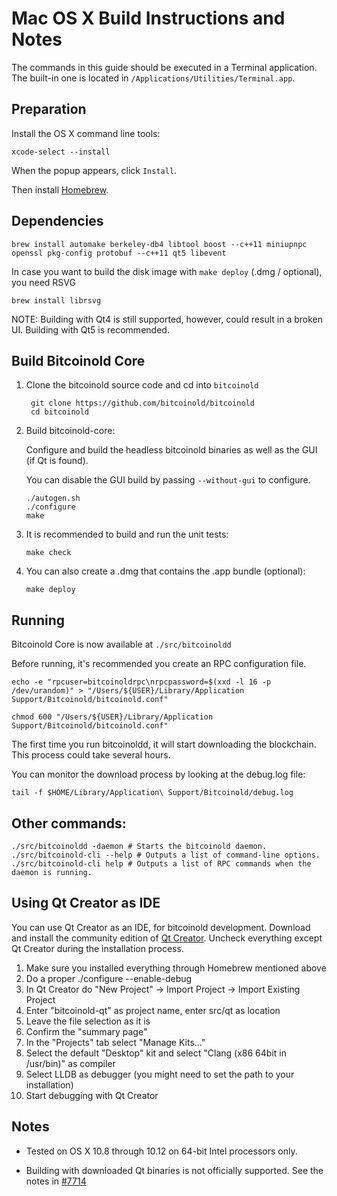 Mac OS X Build Instructions and Notes
====================================
The commands in this guide should be executed in a Terminal application.
The built-in one is located in `/Applications/Utilities/Terminal.app`.

Preparation
-----------
Install the OS X command line tools:

`xcode-select --install`

When the popup appears, click `Install`.

Then install [Homebrew](http://brew.sh).

Dependencies
----------------------

    brew install automake berkeley-db4 libtool boost --c++11 miniupnpc openssl pkg-config protobuf --c++11 qt5 libevent

In case you want to build the disk image with `make deploy` (.dmg / optional), you need RSVG

    brew install librsvg

NOTE: Building with Qt4 is still supported, however, could result in a broken UI. Building with Qt5 is recommended.

Build Bitcoinold Core
------------------------

1. Clone the bitcoinold source code and cd into `bitcoinold`

        git clone https://github.com/bitcoinold/bitcoinold
        cd bitcoinold

2.  Build bitcoinold-core:

    Configure and build the headless bitcoinold binaries as well as the GUI (if Qt is found).

    You can disable the GUI build by passing `--without-gui` to configure.

        ./autogen.sh
        ./configure
        make

3.  It is recommended to build and run the unit tests:

        make check

4.  You can also create a .dmg that contains the .app bundle (optional):

        make deploy

Running
-------

Bitcoinold Core is now available at `./src/bitcoinoldd`

Before running, it's recommended you create an RPC configuration file.

    echo -e "rpcuser=bitcoinoldrpc\nrpcpassword=$(xxd -l 16 -p /dev/urandom)" > "/Users/${USER}/Library/Application Support/Bitcoinold/bitcoinold.conf"

    chmod 600 "/Users/${USER}/Library/Application Support/Bitcoinold/bitcoinold.conf"

The first time you run bitcoinoldd, it will start downloading the blockchain. This process could take several hours.

You can monitor the download process by looking at the debug.log file:

    tail -f $HOME/Library/Application\ Support/Bitcoinold/debug.log

Other commands:
-------

    ./src/bitcoinoldd -daemon # Starts the bitcoinold daemon.
    ./src/bitcoinold-cli --help # Outputs a list of command-line options.
    ./src/bitcoinold-cli help # Outputs a list of RPC commands when the daemon is running.

Using Qt Creator as IDE
------------------------
You can use Qt Creator as an IDE, for bitcoinold development.
Download and install the community edition of [Qt Creator](https://www.qt.io/download/).
Uncheck everything except Qt Creator during the installation process.

1. Make sure you installed everything through Homebrew mentioned above
2. Do a proper ./configure --enable-debug
3. In Qt Creator do "New Project" -> Import Project -> Import Existing Project
4. Enter "bitcoinold-qt" as project name, enter src/qt as location
5. Leave the file selection as it is
6. Confirm the "summary page"
7. In the "Projects" tab select "Manage Kits..."
8. Select the default "Desktop" kit and select "Clang (x86 64bit in /usr/bin)" as compiler
9. Select LLDB as debugger (you might need to set the path to your installation)
10. Start debugging with Qt Creator

Notes
-----

* Tested on OS X 10.8 through 10.12 on 64-bit Intel processors only.

* Building with downloaded Qt binaries is not officially supported. See the notes in [#7714](https://github.com/bitcoinold/bitcoinold/issues/7714)
